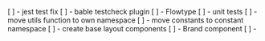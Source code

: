 [ ] - jest test fix
[ ] - bable testcheck plugin
[ ] - Flowtype
[ ] - unit tests
[ ] - move utils function to own namespace
[ ] - move constants to constant namespace
[ ] - create base layout components
    [ ] - Brand component
    [ ] - 